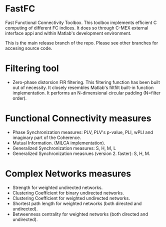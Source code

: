 # FastFC
Fast Functional Connectivity Toolbox. This toolbox implements efficient C computing of different FC indices. It does so through C-MEX external interface appi and within Matlab's development environment.

This is the main release branch of the repo. Please see other branches for accesing source code. 

# Filtering tool
- Zero-phase distorsion FIR filtering. 
This filtering function has been built out of necessity.  It closely resembles Matlab's filtfilt built-in function implementation. It performs an N-dimensional circular padding (N=filter order). 

# Functional Connectivity measures
- Phase Synchronization measures: PLV, PLV's p-value, PLI, wPLI and imaginary part of the Coherence.
- Mutual Information. (MILCA implementation).
- Generalized Synchronization measures: S, H, M, L
- Generalized Synchronization measrues (version 2. faster): S, H, M.

# Complex Networks measures
- Strength for weighted undirected networks.
- Clustering Coefficient for binary undirected networks.
- Clustering Coefficient for weighted undirected networks.
- Shortest path length for weighted networks (both directed and undirected).
- Betweenness centrality for weighted networks (both directed and undirected). 



